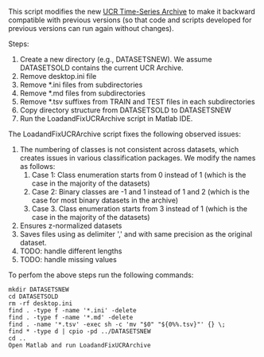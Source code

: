 This script modifies the new [UCR Time-Series Archive](https://www.cs.ucr.edu/%7Eeamonn/time_series_data_2018/) to make it backward compatible with previous versions (so that code and scripts developed for previous versions can run again without changes).

Steps:
1. Create a new directory (e.g., DATASETSNEW). We assume DATASETSOLD contains the current UCR Archive.
2. Remove desktop.ini file
3. Remove \*.ini files from subdirectories
4. Remove \*.md files from subdirectories
5. Remove \*.tsv suffixes from TRAIN and TEST files in each subdirectories
6. Copy directory structure from DATASETSOLD to DATASETSNEW
7. Run the LoadandFixUCRArchive script in Matlab IDE.

The LoadandFixUCRArchive script fixes the following observed issues:

1. The numbering of classes is not consistent across datasets, which creates issues in various classification packages. We modify the names as follows:
    1. Case 1: Class enumeration starts from 0 instead of 1 (which is the case in the majority of the datasets)
    2. Case 2: Binary classes are -1 and 1 instead of 1 and 2 (which is the case for most binary datasets in the archive)
    3. Case 3. Class enumeration starts from 3 instead of 1 (which is the case in the majority of the datasets)
2. Ensures z-normalized datasets
3. Saves files using as delimiter ',' and with same precision as the original dataset.
4. TODO: handle different lengths
5. TODO: handle missing values

To perfom the above steps run the following commands:

```
mkdir DATASETSNEW
cd DATASETSOLD
rm -rf desktop.ini
find . -type f -name '*.ini' -delete
find . -type f -name '*.md' -delete
find . -name '*.tsv' -exec sh -c 'mv "$0" "${0%%.tsv}"' {} \;
find * -type d | cpio -pd ../DATASETSNEW
cd ..
Open Matlab and run LoadandFixUCRArchive
```

